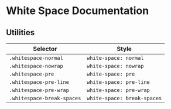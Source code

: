 # White Space Documentation

## Utilities

| Selector                   | Style                       |
| -------------------------- | --------------------------- |
| `.whitespace-normal`       | `white-space: normal`       |
| `.whitespace-nowrap`       | `white-space: nowrap`       |
| `.whitespace-pre`          | `white-space: pre`          |
| `.whitespace-pre-line`     | `white-space: pre-line`     |
| `.whitespace-pre-wrap`     | `white-space: pre-wrap`     |
| `.whitespace-break-spaces` | `white-space: break-spaces` |
